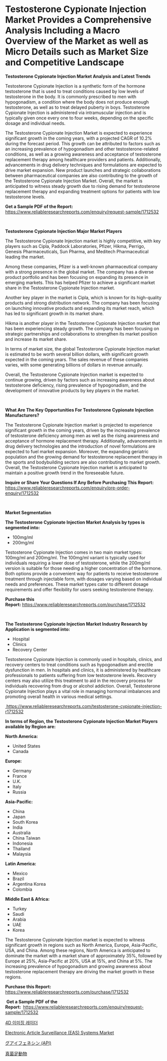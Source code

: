 <p><h1>Testosterone Cypionate Injection Market Provides a Comprehensive Analysis Including a Macro Overview of the Market as well as Micro Details such as Market Size and Competitive Landscape</h1></p><p><strong>Testosterone Cypionate Injection Market Analysis and Latest Trends</strong></p>
<p><p>Testosterone Cypionate Injection is a synthetic form of the hormone testosterone that is used to treat conditions caused by low levels of testosterone in the body. It is commonly prescribed to men with hypogonadism, a condition where the body does not produce enough testosterone, as well as to treat delayed puberty in boys. Testosterone Cypionate Injection is administered via intramuscular injection and is typically given once every one to four weeks, depending on the specific dosage and individual needs.</p><p>The Testosterone Cypionate Injection Market is expected to experience significant growth in the coming years, with a projected CAGR of 10.2% during the forecast period. This growth can be attributed to factors such as an increasing prevalence of hypogonadism and other testosterone-related conditions, as well as a growing awareness and acceptance of testosterone replacement therapy among healthcare providers and patients. Additionally, advancements in drug delivery techniques and formulations are expected to drive market expansion. New product launches and strategic collaborations between pharmaceutical companies are also contributing to the growth of the Testosterone Cypionate Injection Market. Overall, the market is anticipated to witness steady growth due to rising demand for testosterone replacement therapy and expanding treatment options for patients with low testosterone levels.</p></p>
<p><strong>Get a Sample PDF of the Report:&nbsp;</strong> <a href="https://www.reliableresearchreports.com/enquiry/request-sample/1712532">https://www.reliableresearchreports.com/enquiry/request-sample/1712532</a></p>
<p>&nbsp;</p>
<p><strong>Testosterone Cypionate Injection Major Market Players</strong></p>
<p><p>The Testosterone Cypionate Injection market is highly competitive, with key players such as Cipla, Paddock Laboratories, Pfizer, Hikma, Perrigo, Genesis Pharmaceuticals, Sun Pharma, and Meditech Pharmaceutical leading the market. </p><p>Among these companies, Pfizer is a well-known pharmaceutical company with a strong presence in the global market. The company has a diverse product portfolio and has been focusing on expanding its presence in emerging markets. This has helped Pfizer to achieve a significant market share in the Testosterone Cypionate Injection market. </p><p>Another key player in the market is Cipla, which is known for its high-quality products and strong distribution network. The company has been focusing on launching innovative products and expanding its market reach, which has led to significant growth in its market share.</p><p>Hikma is another player in the Testosterone Cypionate Injection market that has been experiencing steady growth. The company has been focusing on strategic partnerships and collaborations to strengthen its market position and increase its market share.</p><p>In terms of market size, the global Testosterone Cypionate Injection market is estimated to be worth several billion dollars, with significant growth expected in the coming years. The sales revenue of these companies varies, with some generating billions of dollars in revenue annually.</p><p>Overall, the Testosterone Cypionate Injection market is expected to continue growing, driven by factors such as increasing awareness about testosterone deficiency, rising prevalence of hypogonadism, and the development of innovative products by key players in the market.</p></p>
<p>&nbsp;</p>
<p><strong>What Are The Key Opportunities For Testosterone Cypionate Injection Manufacturers?</strong></p>
<p><p>The Testosterone Cypionate Injection market is projected to experience significant growth in the coming years, driven by the increasing prevalence of testosterone deficiency among men as well as the rising awareness and acceptance of hormone replacement therapy. Additionally, advancements in drug delivery technologies and the introduction of novel formulations are expected to fuel market expansion. Moreover, the expanding geriatric population and the growing demand for testosterone replacement therapy in the sports and bodybuilding sectors are also contributing to market growth. Overall, the Testosterone Cypionate Injection market is anticipated to maintain a positive growth trend in the foreseeable future.</p></p>
<p><strong>Inquire or Share Your Questions If Any Before Purchasing This Report:</strong> <a href="https://www.reliableresearchreports.com/enquiry/pre-order-enquiry/1712532">https://www.reliableresearchreports.com/enquiry/pre-order-enquiry/1712532</a></p>
<p>&nbsp;</p>
<p><strong>Market Segmentation</strong></p>
<p><strong>The Testosterone Cypionate Injection Market Analysis by types is segmented into:</strong></p>
<p><ul><li>100mg/ml</li><li>200mg/ml</li></ul></p>
<p><p>Testosterone Cypionate Injection comes in two main market types: 100mg/ml and 200mg/ml. The 100mg/ml variant is typically used for individuals requiring a lower dose of testosterone, while the 200mg/ml version is suitable for those needing a higher concentration of the hormone. Both options provide a convenient way for patients to receive testosterone treatment through injectable form, with dosages varying based on individual needs and preferences. These market types cater to different dosage requirements and offer flexibility for users seeking testosterone therapy.</p></p>
<p><strong>Purchase this Report:&nbsp;</strong><a href="https://www.reliableresearchreports.com/purchase/1712532">https://www.reliableresearchreports.com/purchase/1712532</a></p>
<p>&nbsp;</p>
<p><strong>The Testosterone Cypionate Injection Market Industry Research by Application is segmented into:</strong></p>
<p><ul><li>Hospital</li><li>Clinics</li><li>Recovery Center</li></ul></p>
<p><p>Testosterone Cypionate Injection is commonly used in hospitals, clinics, and recovery centers to treat conditions such as hypogonadism and erectile dysfunction in men. In hospitals and clinics, it is administered by healthcare professionals to patients suffering from low testosterone levels. Recovery centers may also utilize this treatment to aid in the recovery process for individuals recovering from drug or alcohol addiction. Overall, Testosterone Cypionate Injection plays a vital role in managing hormonal imbalances and promoting overall health in various medical settings.</p></p>
<p><a href="https://www.reliableresearchreports.com/testosterone-cypionate-injection-r1712532">&nbsp;https://www.reliableresearchreports.com/testosterone-cypionate-injection-r1712532</a></p>
<p><strong>In terms of Region, the Testosterone Cypionate Injection Market Players available by Region are:</strong></p>
<p>
    <p> <strong> North America: </strong>
        <ul>
            <li>United States</li>
            <li>Canada</li>
        </ul>
        </p> 
    <p> <strong> Europe: </strong>
        <ul>
            <li>Germany</li>
            <li>France</li>
            <li>U.K.</li>
            <li>Italy</li>
            <li>Russia</li>
        </ul>
        </p> 
    <p> <strong> Asia-Pacific: </strong>
        <ul>
            <li>China</li>
            <li>Japan</li>
            <li>South Korea</li>
            <li>India</li>
            <li>Australia</li>
            <li>China Taiwan</li>
            <li>Indonesia</li>
            <li>Thailand</li>
            <li>Malaysia</li>
        </ul>
        </p> 
    <p> <strong> Latin America: </strong>
        <ul>
            <li>Mexico</li>
            <li>Brazil</li>
            <li>Argentina Korea</li>
            <li>Colombia</li>
        </ul>
        </p> 
    <p> <strong> Middle East & Africa: </strong>
        <ul>
            <li>Turkey</li>
            <li>Saudi</li>
            <li>Arabia</li>
            <li>UAE</li>
            <li>Korea</li>
        </ul>
    </p>
    </p>
<p><p>The Testosterone Cypionate Injection market is expected to witness significant growth in regions such as North America, Europe, Asia-Pacific, USA, and China. Among these regions, North America is anticipated to dominate the market with a market share of approximately 35%, followed by Europe at 25%, Asia-Pacific at 20%, USA at 15%, and China at 5%. The increasing prevalence of hypogonadism and growing awareness about testosterone replacement therapy are driving the market growth in these regions.</p></p>
<p><strong>Purchase this Report: </strong><a href="https://www.reliableresearchreports.com/purchase/1712532">https://www.reliableresearchreports.com/purchase/1712532</a></p>
<p>&nbsp;<strong>Get a Sample PDF of the Report:&nbsp;&nbsp;</strong><a href="https://www.reliableresearchreports.com/enquiry/request-sample/1712532">https://www.reliableresearchreports.com/enquiry/request-sample/1712532</a></p>
<p><strong></strong></p>
<p><p><a href="https://github.com/muchswr/Market-Research-Report-List-1/blob/main/4153741123812.md">4D 이미징 레이더</a></p><p><a href="https://github.com/ashepherd82/Market-Research-Report-List-5/blob/main/electronic-article-surveillance-eas-systems-market.md">Electronic Article Surveillance (EAS) Systems Market</a></p><p><a href="https://github.com/tanyaali3/Market-Research-Report-List-1/blob/main/1296639127355.md">グアイフェネシン (API)</a></p><p><a href="https://github.com/reliezer65/Market-Research-Report-List-1/blob/main/7645864127354.md">真菌足動物</a></p></p>